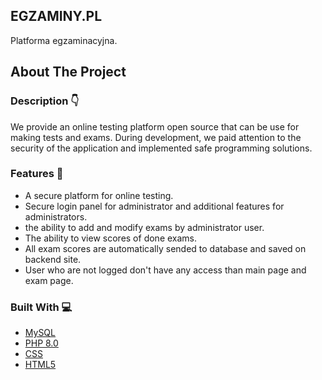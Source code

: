 ## EGZAMINY.PL
Platforma egzaminacyjna.

## About The Project

### Description 👇

We provide an online testing platform open source that can be use for making tests and exams. During development, we paid attention to the security of the application and implemented safe programming solutions.

### Features 🔎

- A secure platform for online testing.
- Secure login panel for administrator and additional features for administrators.
- the ability to add and modify exams by administrator user.
- The ability to view scores of done exams.
- All exam scores are automatically sended to database and saved on backend site.
- User who are not logged don't have any access than main page and exam page.

### Built With 💻

- [MySQL](https://www.mysql.com/)
- [PHP 8.0](https://www.php.net/)
- [CSS](https://www.w3.org/)
- [HTML5](https://html.com/)
